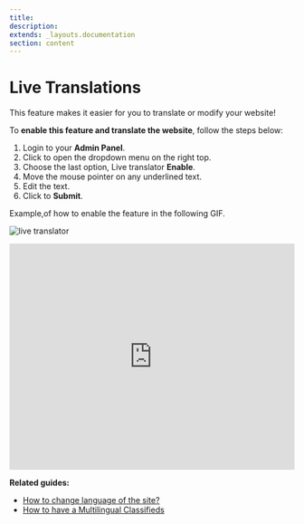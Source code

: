 ```yaml
---
title:
description:
extends: _layouts.documentation
section: content
---
```


# Live Translations

This feature makes it easier for you to translate or modify your website!

To  **enable this feature and translate the website**, follow the steps below:

1.  Login to your **Admin Panel**.
2.  Click to open the dropdown menu on the right top.
3.  Choose the last option, Live translator  **Enable**.
4.  Move the mouse pointer on any underlined text.
5.  Edit the text.
6.  Click to  **Submit**.

 Example,of how to enable the feature in the following GIF.

![live translator](https://cloud.githubusercontent.com/assets/7003648/16676480/0c0d1272-4490-11e6-8adb-01adef17c505.gif)

 
  
<iframe width="100%" height="400px" src="https://www.youtube.com/embed/-rWpnbmMLp8" title="Yclas video" frameborder="0" allow="accelerometer; autoplay; clipboard-write; encrypted-media; gyroscope; picture-in-picture" allowfullscreen></iframe>
 
 
**Related guides:**


-   [How to change language of the site?](translation-change-language-of-the-site)
-   [How to have a Multilingual Classifieds](translations-how-have-amultilingual-classfied)

